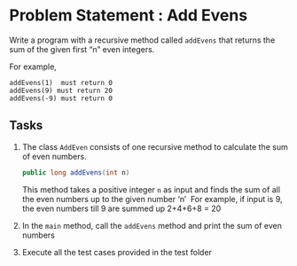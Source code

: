 # Problem Statement : Add Evens

Write a program with a recursive method called `addEvens` that returns the sum of the given first “n” even integers. ​

For example,

    addEvens(1)  must return 0
    addEvens(9) must return 20
    addEvens(-9) must return 0

## Tasks

1. The class `AddEven` consists of one recursive method to calculate the sum of even numbers.

   ```java
   public long addEvens(int n)
   ```

    This method takes a positive integer `n` as input and finds the sum of all the even numbers up to the given number ‘n’ ​
    For example, if input is 9, the even numbers till 9 are summed up 2+4+6+8 = 20

2. In the `main` method, call the `addEvens` method and print the sum of even numbers
3. Execute all the test cases provided in the test folder
